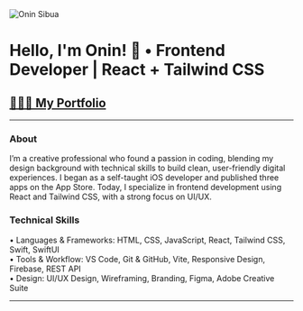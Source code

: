 <img src="https://i.imgur.com/rCfl63c.png" alt="Onin Sibua">

# Hello, I'm Onin! 👋 • Frontend Developer | React + Tailwind CSS

## [🧑🏻‍💻 My Portfolio](https://onincodes.com)

***

###  About

I’m a creative professional who found a passion in coding, blending my design background with technical skills to build clean, user-friendly digital experiences. I began as a self-taught iOS developer and published three apps on the App Store. Today, I specialize in frontend development using React and Tailwind CSS, with a strong focus on UI/UX.


### Technical Skills

• Languages & Frameworks: HTML, CSS, JavaScript, React, Tailwind CSS, Swift, SwiftUI
<br/>
• Tools & Workflow: VS Code, Git & GitHub, Vite, Responsive Design, Firebase, REST API
<br/>
• Design: UI/UX Design, Wireframing, Branding, Figma, Adobe Creative Suite

---


